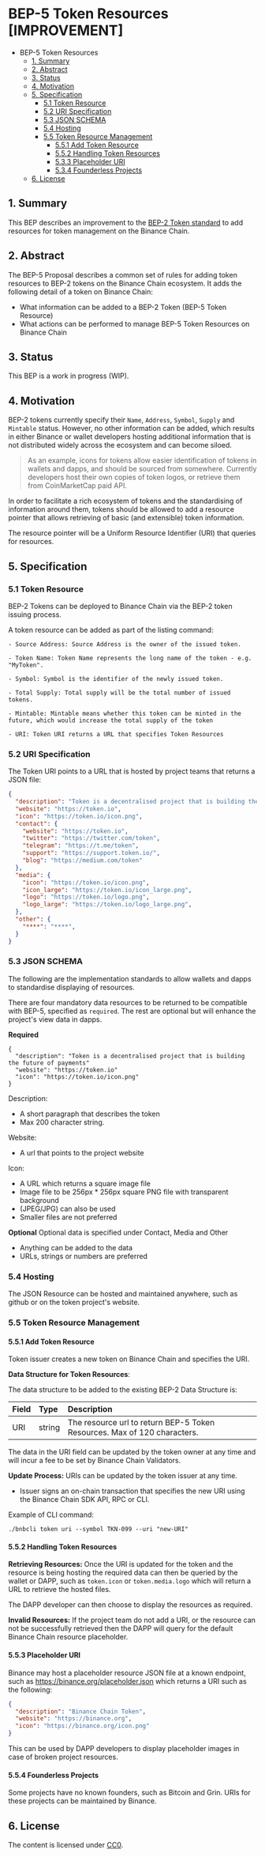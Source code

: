 # BEP-5 Token Resources [IMPROVEMENT]


- BEP-5 Token Resources
  * [1.  Summary](#1--summary)
  * [2.  Abstract](#2--abstract)
  * [3.  Status](#3--status)
  * [4.  Motivation](#4--motivation)
  * [5.  Specification](#5--specification)
    + [5.1 Token Resource](#51-token-resource)
    + [5.2 URI Specification](#52-uri-specification)
    + [5.3 JSON SCHEMA](#53-json-schema)
    + [5.4 Hosting](#54-hosting)
    + [5.5 Token Resource Management](#55-token-resource-management)
      - [5.5.1 Add Token Resource](#551-add-token-resource)
      - [5.5.2 Handling Token Resources](#552-handling-token-resources)
      - [5.3.3 Placeholder URI](#553-placeholder-uri)
      - [5.3.4 Founderless Projects](#554-founderless-projects)
  * [6. License](#6-license)


## 1.  Summary

This BEP describes an improvement to the [BEP-2 Token standard](https://github.com/binance-chain/BEPs/blob/master/BEP2.md) to add resources for token management on the Binance Chain.

## 2.  Abstract

The BEP-5 Proposal describes a common set of rules for adding token resources to BEP-2 tokens on the Binance Chain ecosystem. It adds the following detail of a token on Binance Chain:

- What information can be added to a BEP-2 Token (BEP-5 Token Resource)
- What actions can be performed to manage BEP-5 Token Resources on Binance Chain



## 3.  Status

This BEP is a work in progress (WIP).

## 4.  Motivation

BEP-2 tokens currently specify their `Name`, `Address`, `Symbol`, `Supply` and `Mintable` status. However, no other information can be added, which results in either Binance or wallet developers hosting additional information that is not distributed widely across the ecosystem and can become siloed.

> As an example, icons for tokens allow easier identification of tokens in wallets and dapps, and should be sourced from somewhere. Currently developers host their own copies of token logos, or retrieve them from CoinMarketCap paid API.

In order to facilitate a rich ecosystem of tokens and the standardising of information around them, tokens should be allowed to add a resource pointer that allows retrieving of basic (and extensible) token information.

The resource pointer will be a Uniform Resource Identifier (URI) that queries for resources.

## 5.  Specification

### 5.1 Token Resource

BEP-2 Tokens can be deployed to Binance Chain via the BEP-2 token issuing process.

A token resource can be added as part of the listing command:

```
- Source Address: Source Address is the owner of the issued token.

- Token Name: Token Name represents the long name of the token - e.g. "MyToken".

- Symbol: Symbol is the identifier of the newly issued token.

- Total Supply: Total supply will be the total number of issued tokens.

- Mintable: Mintable means whether this token can be minted in the future, which would increase the total supply of the token

- URI: Token URI returns a URL that specifies Token Resources

```


### 5.2 URI Specification

The Token URI points to a URL that is hosted by project teams that returns a JSON file:

```json
{
  "description": "Token is a decentralised project that is building the future of payments",
  "website": "https://token.io",
  "icon": "https://token.io/icon.png",
  "contact": {
    "website": "https://token.io",
    "twitter": "https://twitter.com/token",
    "telegram": "https://t.me/token",
    "support": "https://support.token.io/",
    "blog": "https://medium.com/token"
  },
  "media": {
    "icon": "https://token.io/icon.png",
    "icon_large": "https://token.io/icon_large.png",
    "logo": "https://token.io/logo.png",
    "logo_large": "https://token.io/logo_large.png",
  },
  "other": {
    "****": "****",
  }
}
```

### 5.3 JSON SCHEMA

The following are the implementation standards to allow wallets and dapps to standardise displaying of resources.

There are four mandatory data resources to be returned to be compatible with BEP-5, specified as `required`. The rest are optional but will enhance the project's view data in dapps.

**Required**
```
{
  "description": "Token is a decentralised project that is building the future of payments"
  "website": "https://token.io"
  "icon": "https://token.io/icon.png"
}
```
Description:
- A short paragraph that describes the token
- Max 200 character string.

Website:
- A url that points to the project website

Icon:
- A URL which returns a square image file
- Image file to be 256px * 256px square PNG file with transparent background
- (JPEG/JPG) can also be used
- Smaller files are not preferred

**Optional**
Optional data is specified under Contact, Media and Other
- Anything can be added to the data
- URLs, strings or numbers are preferred


### 5.4 Hosting

The JSON Resource can be hosted and maintained anywhere, such as github or on the token project's website.


###  5.5 Token Resource Management

#### 5.5.1 Add Token Resource

Token issuer creates a new token on Binance Chain and specifies the URI.

**Data Structure for Token Resources**:

The data structure to be added to the existing BEP-2 Data Structure is:

| **Field**    | **Type** | **Description**                                              |
| :------------ | :-------- | :------------------------------------------------------------ |
| URI | string | The resource url to return BEP-5 Token Resources. Max of 120 characters.


The data in the URI field can be updated by the token owner at any time and will incur a fee to be set by Binance Chain Validators.


**Update Process:**
URIs can be updated by the token issuer at any time.

- Issuer signs an on-chain transaction that specifies the new URI using the Binance Chain SDK API, RPC or CLI.

Example of CLI command:
```
./bnbcli token uri --symbol TKN-099 --uri "new-URI"
```

#### 5.5.2 Handling Token Resources

**Retrieving Resources:**
Once the URI is updated for the token and the resource is being hosting the required data can then be queried by the wallet or DAPP, such as `token.icon` or `token.media.logo` which will return a URL to retrieve the hosted files.

The DAPP developer can then choose to display the resources as required.

**Invalid Resources:**
If the project team do not add a URI, or the resource can not be successfully retrieved then the DAPP will query for the default Binance Chain resource placeholder.

#### 5.5.3 Placeholder URI

Binance may host a placeholder resource JSON file at a known endpoint, such as https://binance.org/placeholder.json which returns a URI such as the following:

```json
{
  "description": "Binance Chain Token",
  "website": "https://binance.org",
  "icon": "https://binance.org/icon.png"
}
```

This can be used by DAPP developers to display placeholder images in case of broken project resources.

#### 5.5.4 Founderless Projects

Some projects have no known founders, such as Bitcoin and Grin. URIs for these projects can be maintained by Binance.


## 6. License

The content is licensed under [CC0](https://creativecommons.org/publicdomain/zero/1.0/).

